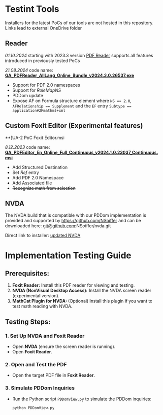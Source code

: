 # Testint Tools

Installers for the latest PoCs of our tools are not hosted in this repository.
Links lead to external OneDrive folder

## Reader

*01.10.2024*
starting with 2023.3 version [PDF Reader](https://www.foxit.com/pdf-reader/) supports all features introduced in previously tested PoCs

*21.08.2024*
code name: **[GA_PDFReader_AllLang_Online_Bundle_v2024.3.0.26537.exe](https://foxitpdf-my.sharepoint.com/:u:/g/personal/roman_toda_foxitsoftware_com/EfcLt62w7wNKkRzeVznw3ukBclPGk36SliUi0X8Qf59T8g?e=DIehPs)** 
- Support for PDF 2.0 namespaces
- Support for *RoleMapNS*
- PDDom update
- Expose AF on Formula structure element where  `NS == 2.0`, `AFRelationship == Supplement` and the `EF` entry `Subtype == application#2Fmathml+xml`

## Custom Foxit Editor (Experimental features)

**[UA-2 PoC Foxit Editor.msi

*8.12.2023*
code name: **[GA_PDFEditor_En_Online_Full_Continuous_v2024.1.0.23037_Continuous.msi](https://foxitpdf-my.sharepoint.com/:u:/g/personal/roman_toda_foxitsoftware_com/EcVqgZ39oaBOoZJAENKTPMwBAEDOwUquOqX1QH3eO471Mg?e=52sIKZ)** 

- Add Structured Destination
- Set *Ref* entry
- Add PDF 2.0 Namespace
- Add Associated file
- ~~Recognize math from selection~~

## NVDA

The NVDA build that is compatible with our PDDom implementation is provided and supported by https://github.com/NSoiffer 
and can be downloaded here: git@github.com:NSoiffer/nvda.git

Direct link to installer:
[updated NVDA](https://foxitpdf-my.sharepoint.com/:u:/g/personal/roman_toda_foxitsoftware_com/ESm3Xy3qt8FDok6ZbACnUdgBfYc7JWKE115cVDckr7KSEg?e=2iao8L)

# Implementation Testing Guide

## Prerequisites:
1. **Foxit Reader:** Install this PDF reader for viewing and testing.
2. **NVDA (NonVisual Desktop Access):** Install the NVDA screen reader (experimental version).
3. **MathCat Plugin for NVDA:** (Optional) Install this plugin if you want to test math reading with NVDA.

## Testing Steps:

### 1. Set Up NVDA and Foxit Reader
- Open **NVDA** (ensure the screen reader is running).
- Open **Foxit Reader**.

### 2. Open and Test the PDF
- Open the target PDF file in **Foxit Reader**.

### 3. Simulate PDDom Inquiries
- Run the Python script `PDDomView.py` to simulate the PDDom inquiries:
  ```bash
  python PDDomView.py
